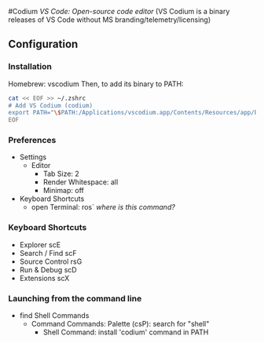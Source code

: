 #Codium
*VS Code: Open-source code editor*
  (VS Codium is a binary releases of VS Code without MS branding/telemetry/licensing)

## Configuration
### Installation
Homebrew: vscodium
Then, to add its binary to PATH:
``` zsh
cat << EOF >> ~/.zshrc
# Add VS Codium (codium)
export PATH="\$PATH:/Applications/vscodium.app/Contents/Resources/app/bin/codium"
EOF
```

### Preferences
- Settings
  - Editor
    - Tab Size: 2
    - Render Whitespace: all
    - Minimap: off
- Keyboard Shortcuts
  - open Terminal: 	ros`
    *where is this command?*

### Keyboard Shortcuts
- Explorer		scE
- Search / Find 	scF
- Source Control	rsG
- Run &amp; Debug	scD
- Extensions		scX

### Launching from the command line
- find Shell Commands
  - Command Commands: Palette (csP): search for "shell"
    - Shell Command: install 'codium' command in PATH

